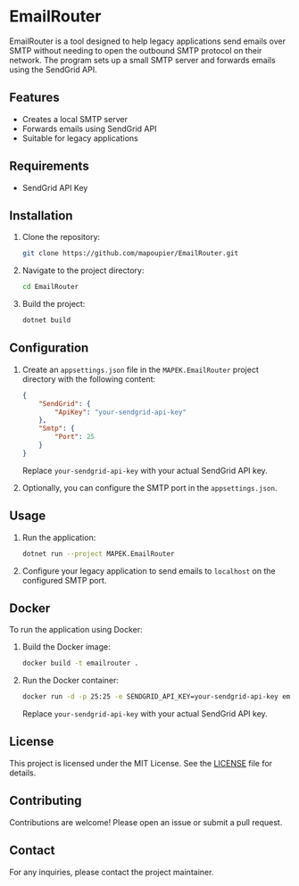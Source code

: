 # EmailRouter

EmailRouter is a tool designed to help legacy applications send emails over SMTP without needing to open the outbound SMTP protocol on their network. The program sets up a small SMTP server and forwards emails using the SendGrid API.

## Features

- Creates a local SMTP server
- Forwards emails using SendGrid API
- Suitable for legacy applications

## Requirements

- SendGrid API Key

## Installation

1. Clone the repository:
    ```bash
    git clone https://github.com/mapoupier/EmailRouter.git
    ```
2. Navigate to the project directory:
    ```bash
    cd EmailRouter
    ```
3. Build the project:
    ```bash
    dotnet build
    ```

## Configuration

1. Create an `appsettings.json` file in the `MAPEK.EmailRouter` project directory with the following content:
    ```json
    {
        "SendGrid": {
            "ApiKey": "your-sendgrid-api-key"
        },
        "Smtp": {
            "Port": 25
        }
    }
    ```
    Replace `your-sendgrid-api-key` with your actual SendGrid API key.

2. Optionally, you can configure the SMTP port in the `appsettings.json`.

## Usage

1. Run the application:
    ```bash
    dotnet run --project MAPEK.EmailRouter
    ```
2. Configure your legacy application to send emails to `localhost` on the configured SMTP port.

## Docker

To run the application using Docker:

1. Build the Docker image:
    ```bash
    docker build -t emailrouter .
    ```
2. Run the Docker container:
    ```bash
    docker run -d -p 25:25 -e SENDGRID_API_KEY=your-sendgrid-api-key emailrouter
    ```
    Replace `your-sendgrid-api-key` with your actual SendGrid API key.

## License

This project is licensed under the MIT License. See the [LICENSE](LICENSE) file for details.

## Contributing

Contributions are welcome! Please open an issue or submit a pull request.

## Contact

For any inquiries, please contact the project maintainer.

